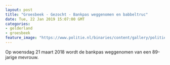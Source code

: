 ```yaml
---
layout: post
title: "Groesbeek - Gezocht - Bankpas weggenomen en babbeltruc"
date: Tue, 22 Jan 2019 15:07:00 GMT
categories: 
- gelderland 
- groesbeek 
feature_image: "https://www.politie.nl/binaries/content/gallery/politie/gezocht/verdachten/2019/januari/02-on/2018124230-1.jpg"
---
```


Op woensdag 21 maart 2018 wordt de bankpas weggenomen van een 89-jarige mevrouw.
